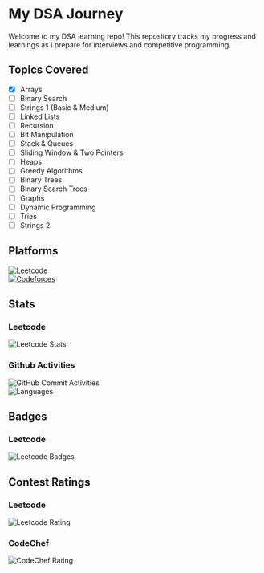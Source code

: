 # My DSA Journey
Welcome to my DSA learning repo!
This repository tracks my progress and learnings as I prepare for interviews and competitive programming.

## Topics Covered
- [x] Arrays
- [ ] Binary Search
- [ ] Strings 1 (Basic & Medium)
- [ ] Linked Lists
- [ ] Recursion
- [ ] Bit Manipulation
- [ ] Stack & Queues
- [ ] Sliding Window & Two Pointers
- [ ] Heaps
- [ ] Greedy Algorithms
- [ ] Binary Trees
- [ ] Binary Search Trees
- [ ] Graphs
- [ ] Dynamic Programming
- [ ] Tries
- [ ] Strings 2

## Platforms
[![Leetcode](https://img.shields.io/badge/Leetcode-Ayush_Bhujade-orange?logo=leetcode)](https://leetcode.com/u/bhujade_ayush/)
<br>
[![Codeforces](https://img.shields.io/badge/Codeforces-Ayush_Bhujade-blue?logo=codeforces)](https://codeforces.com/profile/bhujade_ayush)

## Stats
### Leetcode
![Leetcode Stats](https://leetcode-badge-sage.vercel.app/badge/bhujade_ayush?theme=dark&bgColor=282828)
<br>
### Github Activities
![GitHub Commit Activities](https://img.shields.io/github/commit-activity/m/bhujade-ayush/my-dsa-journey)
<br>
![Languages](https://img.shields.io/github/languages/top/bhujade-ayush/my-dsa-journey)

## Badges
### Leetcode
![Leetcode Badges](https://leetcode-badge-showcase.vercel.app/api?username=bhujade_ayush&theme=dark&animated=true)

## Contest Ratings
### Leetcode
![Leetcode Rating](https://leetcard.jacoblin.cool/bhujade_ayush?ext=contest)
### CodeChef
![CodeChef Rating](https://codechef-readme-stats.vercel.app/api?username=bhujade_ayush&theme=dark)
